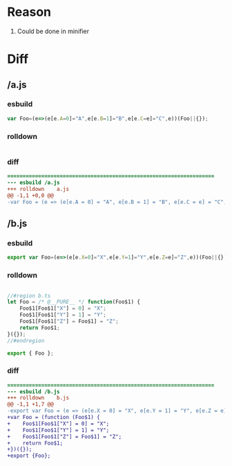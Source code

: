 # Reason
1. Could be done in minifier
# Diff
## /a.js
### esbuild
```js
var Foo=(e=>(e[e.A=0]="A",e[e.B=1]="B",e[e.C=e]="C",e))(Foo||{});
```
### rolldown
```js

```
### diff
```diff
===================================================================
--- esbuild	/a.js
+++ rolldown	a.js
@@ -1,1 +0,0 @@
-var Foo = (e => (e[e.A = 0] = "A", e[e.B = 1] = "B", e[e.C = e] = "C", e))(Foo || ({}));

```
## /b.js
### esbuild
```js
export var Foo=(e=>(e[e.X=0]="X",e[e.Y=1]="Y",e[e.Z=e]="Z",e))(Foo||{});
```
### rolldown
```js

//#region b.ts
let Foo = /* @__PURE__ */ function(Foo$1) {
	Foo$1[Foo$1["X"] = 0] = "X";
	Foo$1[Foo$1["Y"] = 1] = "Y";
	Foo$1[Foo$1["Z"] = Foo$1] = "Z";
	return Foo$1;
}({});
//#endregion

export { Foo };
```
### diff
```diff
===================================================================
--- esbuild	/b.js
+++ rolldown	b.js
@@ -1,1 +1,7 @@
-export var Foo = (e => (e[e.X = 0] = "X", e[e.Y = 1] = "Y", e[e.Z = e] = "Z", e))(Foo || ({}));
+var Foo = (function (Foo$1) {
+    Foo$1[Foo$1["X"] = 0] = "X";
+    Foo$1[Foo$1["Y"] = 1] = "Y";
+    Foo$1[Foo$1["Z"] = Foo$1] = "Z";
+    return Foo$1;
+})({});
+export {Foo};

```
